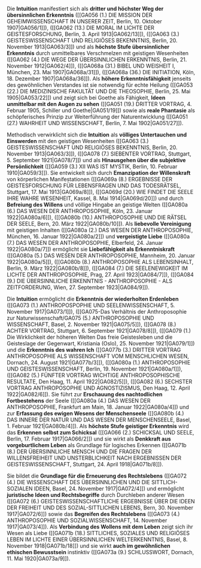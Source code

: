 
Die **Intuition** manifestiert sich als **dritter und höchster Weg der übersinnlichen Erkenntnis** ([[GA056 (1.) DIE MISSION DER GEHEIMWISSENSCHAFT IN UNSERER ZEIT, Berlin, 10. Oktober 1907|GA056/1]]), ([[GA062 (13.) DIE MORAL IM LICHTE DER GEISTESFORSCHUNG, Berlin, 3. April 1913|GA062/13]]), ([[GA063 (3.) GEISTESWISSENSCHAFT UND RELIGIÖSES BEKENNTNIS, Berlin, 20. November 1913|GA063/3]]) und als **höchste Stufe übersinnlicher Erkenntnis** durch unmittelbares Verschmelzen mit geistigen Wesenheiten ([[GA062 (4.) DIE WEGE DER ÜBERSINNLICHEN ERKENNTNIS, Berlin, 21. November 1912|GA062/4]]), ([[GA068a (31.) BIBEL UND WEISHEIT I, München, 23. Mai 1907|GA068a/31]]), ([[GA068a (36.) DIE INITIATION, Köln, 18. Dezember 1907|GA068a/36]]). Als **höhere Erkenntnisfähigkeit** jenseits des gewöhnlichen Verstandes ist sie notwendig für echte Heilung ([[GA053 (22.) DIE MEDIZINISCHE FAKULTÄT UND DIE THEOSOPHIE, Berlin, 25. Mai 1905|GA053/22]]) und zeigt sich bei Goethe als Fähigkeit, **Ideen unmittelbar mit den Augen zu sehen** ([[GA051 (19.) DRITTER VORTRAG, 4. Februar 1905, Schiller und Goethe|GA051/19]]) sowie als **reale Phantasie** als schöpferisches Prinzip zur Weiterführung der Naturentwicklung ([[GA051 (27.) WAHRHEIT UND WISSENSCHAFT, Berlin, 7. Mai 1902|GA051/27]]).

Methodisch verwirklicht sich die **Intuition** als **völliges Untertauchen und Einswerden** mit den geistigen Wesenheiten ([[GA063 (3.) GEISTESWISSENSCHAFT UND RELIGIÖSES BEKENNTNIS, Berlin, 20. November 1913|GA063/3]]), ([[GA078 (7.) SIEBENTER VORTRAG, Stuttgart, 5. September 1921|GA078/7]]) und als **Hinausgehen über die subjektive Persönlichkeit** ([[GA059 (3.) XII WAS IST MYSTIK, Berlin, 10. Februar 1910|GA059/3]]). Sie entwickelt sich durch **Emanzipation der Willenskraft** von körperlichen Manifestationen ([[GA069a (8.) ERGEBNISSE DER GEISTESFORSCHUNG FÜR LEBENSFRAGEN UND DAS TODESRÄTSEL, Stuttgart, 17. Mai 1913|GA069a/8]]), ([[GA069d (20.) WIE FINDET DIE SEELE IHRE WAHRE WESENHEIT, Kassel, 8. Mai 1914|GA069d/20]]) und durch **Befreiung des Willens** und völlige Hingabe an geistige Welten ([[GA080a (6.) DAS WESEN DER ANTHROPOSOPHIE, Köln, 23. Januar 1922|GA080a/6]]), ([[GA080b (10.) ANTHROPOSOPHIE UND DIE RÄTSEL DER SEELE, Bern, 20. März 1922|GA080b/10]]). Als **liebevolle Vereinigung** mit geistigen Inhalten ([[GA080a (2.) DAS WESEN DER ANTHROPOSOPHIE, München, 16. Januar 1922|GA080a/2]]) und **vergeistigte Liebe** ([[GA080a (7.) DAS WESEN DER ANTHROPOSOPHIE, Elberfeld, 24. Januar 1922|GA080a/7]]) ermöglicht sie **Liebefähigkeit als Erkenntniskraft** ([[GA080a (5.) DAS WESEN DER ANTHROPOSOPHIE, Mannheim, 20. Januar 1922|GA080a/5]]), ([[GA080b (8.) ANTHROPOSOPHIE ALS LEBENSINHALT, Berlin, 9. März 1922|GA080b/8]]), ([[GA084 (7.) DIE SEELENEWIGKEIT IM LICHTE DER ANTHROPOSOPHIE, Prag, 27. April 1923|GA084/7]]), ([[GA084 (9.) DIE ÜBERSINNLICHE ERKENNTNIS - ANTHROPOSOPHIE - ALS ZEITFORDERUNG, Wien, 27. September 1923|GA084/9]]).

Die **Intuition** ermöglicht die **Erkenntnis der wiederholten Erdenleben** ([[GA073 (1.) ANTHROPOSPOPHIE UND SEELENWISSENSCHAFT, 5. November 1917|GA073/1]]), ([[GA075-Das Verhältnis der Anthroposophie zur Naturwissenschaft/GA075 (5.) ANTHROPOSOPHIE UND WISSENSCHAFT, Basel, 2. November 1921|GA075/5]]), ([[GA078 (8.) ACHTER VORTRAG, Stuttgart, 6. September 1921|GA078/8]]), ([[GA079 (1.) Die Wirklichkeit der höheren Welten Das freie Geistesleben und die Geisteslage der Gegenwart, Kristiania (Oslo), 25. November 1921|GA079/1]]) und die **Erkenntnis des wahren Ich** ([[GA077b (3.) DRITTER VORTRAG ANTHROPOSOPHIE ALS WISSENSCHAFT VOM MENSCHLICHEN WESEN, Dornach, 24. August 1921|GA077b/3]]), ([[GA080a (1.) ANTHROPOSOPHIE UND GEISTESWISSENSCHAFT, Berlin, 19. November 1921|GA080a/1]]), ([[GA082 (5.) FÜNFTER VORTRAG WICHTIGE ANTHROPOSOPHISCHE RESULTATE, Den Haag, 11. April 1922|GA082/5]]), ([[GA082 (6.) SECHSTER VORTRAG ANTHROPOSOPHIE UND AGNOSTIZISMUS, Den Haag, 12. April 1922|GA082/6]]). Sie führt zur **Erschauung des nachtodlichen Fortbestehens** der Seele ([[GA080a (4.) DAS WESEN DER ANTHROPOSOPHIE, Frankfurt am Main, 18. Januar 1922|GA080a/4]]) und zur **Erfassung des ewigen Wesens der Menschenseele** ([[GA080b (4.) DAS INNERE DER NATUR UND DAS WESEN DER MENSCHENSEELE, Basel, 1. Februar 1921|GA080b/4]]). Als **höchste Stufe geistiger Erkenntnis** wird das **Erkennen selbst zum Schicksal** ([[GA066 (2.) SCHICKSAL UND SEELE, Berlin, 17. Februar 1917|GA066/2]]) und sie wirkt als **Denkkraft aus vorgeburtlichem Leben** als Grundlage für logisches Erkennen ([[GA071b (8.) DER ÜBERSINNLICHE MENSCH UND DIE FRAGEN DER WILLENSFREIHEIT UND UNSTERBLICHKEIT NACH ERGEBNISSEN DER GEISTESWISSENSCHAFT, Stuttgart, 24. April 1918|GA071b/8]]).

Sie bildet die **Grundlage für die Erneuerung des Rechtslebens** ([[GA072 (4.) DIE WISSENSCHAFT DES ÜBERSINNLICHEN UND DIE SITTLICH-SOZIALEN IDEEN, Basel, 24. November 1917|GA072/4]]) und ermöglicht **juristische Ideen und Rechtsbegriffe** durch Durchleben anderer Wesen ([[GA072 (6.) GEISTESWISSENSCHAFTLICHE ERGEBNISSE ÜBER DIE IDEEN DER FREIHEIT UND DES SOZIAL-SITTLICHEN LEBENS, Bern, 30. November 1917|GA072/6]]) sowie das **Begreifen des Rechtslebens** ([[GA073 (4.) ANTHROPOSOPHIE UND SOZIALWISSENSCHAFT, 14. November 1917|GA073/4]]). Als **Verbindung des Wollens mit dem Leben** zeigt sich ihr Wesen als Liebe ([[GA071b (18.) SITTLICHES, SOZIALES UND RELIGIÖSES LEBEN IM LICHTE EINER ÜBERSINNLICHEN WELTERKENNTNIS, Basel, 8. November 1918|GA071b/18]]) und sie wirkt **auch im gewöhnlichen ethischen Bewusstsein** instinktiv ([[GA073a (9.) SCHLUSSWORT, Dornach, 11. Mai 1920|GA073a/9]]).